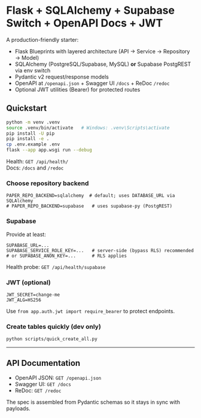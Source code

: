 # Flask + SQLAlchemy + Supabase Switch + OpenAPI Docs + JWT

A production-friendly starter:
- Flask Blueprints with layered architecture (API → Service → Repository → Model)
- SQLAlchemy (PostgreSQL/Supabase, MySQL) **or** Supabase PostgREST via env switch
- Pydantic v2 request/response models
- OpenAPI at `/openapi.json` + Swagger UI `/docs` + ReDoc `/redoc`
- Optional JWT utilities (Bearer) for protected routes

## Quickstart

```bash
python -m venv .venv
source .venv/bin/activate   # Windows: .venv\Scripts\activate
pip install -U pip
pip install -e .
cp .env.example .env
flask --app app.wsgi run --debug
```

Health: `GET /api/health/`  
Docs: `/docs` and `/redoc`

### Choose repository backend
```
PAPER_REPO_BACKEND=sqlalchemy  # default; uses DATABASE_URL via SQLAlchemy
# PAPER_REPO_BACKEND=supabase   # uses supabase-py (PostgREST)
```

### Supabase
Provide at least:
```
SUPABASE_URL=...
SUPABASE_SERVICE_ROLE_KEY=...   # server-side (bypass RLS) recommended
# or SUPABASE_ANON_KEY=...      # RLS applies
```
Health probe: `GET /api/health/supabase`

### JWT (optional)
```
JWT_SECRET=change-me
JWT_ALG=HS256
```
Use `from app.auth.jwt import require_bearer` to protect endpoints.

### Create tables quickly (dev only)
```bash
python scripts/quick_create_all.py
```

---

## API Documentation
- OpenAPI JSON: `GET /openapi.json`
- Swagger UI:   `GET /docs`
- ReDoc:        `GET /redoc`

The spec is assembled from Pydantic schemas so it stays in sync with payloads.

